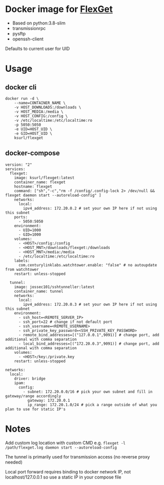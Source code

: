 # Docker image for [FlexGet](https://flexget.com)

* Based on python:3.8-slim
* transmissionrpc
* pysftp
* openssh-client

Defaults to current user for UID

# Usage

## docker cli

    docker run -d \
        --name=CONTAINER_NAME \
        -v HOST_DOWNLOADS:/downloads \
        -v HOST_MEDIA:/media \
        -v HOST_CONFIG:/config \
        -v /etc/localtime:/etc/localtime:ro
        -p 5050:5050
        -e UID=HOST_UID \
        -e GID=HOST_UID \
        ksurl/flexget

## docker-compose 

    version: "2"
    services:
      flexget:
        image: ksurl/flexget:latest
        container_name: flexget
        hostname: flexget
        command: ["sh","-c","rm -f /config/.config-lock 2> /dev/null && flexget daemon start --autoreload-config" ]
        networks:
          local:
            ipv4_address: 172.20.0.2 # set your own IP here if not using this subnet
        ports:
          - 5050:5050
        environment:
          - UID=1000
          - GID=1000
        volumes:
          - <HOST>/config:/config
          - <HOST_MNT>/downloads/flexget:/downloads
          - <HOST_MNT>/media:/media
          - /etc/localtime:/etc/localtime:ro
        labels:
          com.centurylinklabs.watchtower.enable: "false" # no autoupdate from watchtower
        restart: unless-stopped
        
      tunnel:
        image: jossec101/sshtunneller:latest
        container_name: tunnel
        networks:
          local:
            ipv4_address: 172.20.0.3 # set your own IP here if not using this subnet
        environment:
          - ssh_host=<REMOTE_SERVER_IP>
          - ssh_port=22 # change if not default port
          - ssh_username=<REMOTE_USERNAME>
          - ssh_private_key_password=<SSH_PRIVATE_KEY_PASSWORD>
          - remote_bind_addresses=[("127.0.0.1",9091)] # change port, add additional with comma separation
          - local_bind_addresses=[("172.20.0.3",9091)] # change port, add additional with comma separation
        volumes:
          - <HOST>/key:/private.key
        restart: unless-stopped

    networks:
      local:
        driver: bridge
        ipam:
          config:
            - subnet: 172.20.0.0/16 # pick your own subnet and fill in gateway/range accordingly
              gateway: 172.20.0.1
              ip_range: 172.20.1.0/24 # pick a range outside of what you plan to use for static IP's


# Notes

Add custom log location with custom CMD e.g. `flexget -l /path/flexget.log daemon start --autoreload-config`

The tunnel is primarily used for transmission access (no reverse proxy needed)

Local port forward requires binding to docker network IP, not localhost/127.0.0.1 so use a static IP in your compose file

